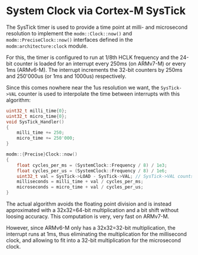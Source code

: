 # System Clock via Cortex-M SysTick

The SysTick timer is used to provide a time point at milli- and microsecond
resolution to implement the `modm::Clock::now()` and `modm::PreciseClock::now()`
interfaces defined in the `modm:architecture:clock` module.

For this, the timer is configured to run at 1/8th HCLK frequency
and the 24-bit counter is loaded for an interrupt every 250ms (on ARMv7-M) or
every 1ms (ARMv6-M). The interrupt increments the 32-bit counters by 250ms and
250'000us (or 1ms and 1000us) respectively.

Since this comes nowhere near the 1us resolution we want, the `SysTick->VAL`
counter is used to interpolate the time between interrupts with this algorithm:

```cpp
uint32_t milli_time{0};
uint32_t micro_time{0};
void SysTick_Handler()
{
	milli_time += 250;
	micro_time += 250'000;
}

modm::{Precise}Clock::now()
{
	float cycles_per_ms = (SystemClock::Frequency / 8) / 1e3;
	float cycles_per_us = (SystemClock::Frequency / 8) / 1e6;
	uint32_t val = SysTick->LOAD - SysTick->VAL; // SysTick->VAL counts down
	milliseconds = milli_time + val / cycles_per_ms;
	microseconds = micro_time + val / cycles_per_us;
}
```

The actual algorithm avoids the floating point division and is instead
approximated with a 32x32=64-bit multiplication and a bit shift without loosing
accuracy. This computation is very, very fast on ARMv7-M.

However, since ARMv6-M only has a 32x32=32-bit multiplication, the interrupt
runs at 1ms, thus eliminating the multiplication for the millisecond clock,
and allowing to fit into a 32-bit multiplication for the microsecond clock.
